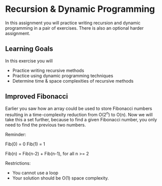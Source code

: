 # Recursion & Dynamic Programming

In this assignment you will practice writing recursion and dynamic programming in a pair of exercises.  There is also an optional harder assignment.

## Learning Goals

In this exercise you will

- Practice writing recursive methods
- Practice using dynamic programming techniques
- Determine time & space complexities of recursive methods
  
## Improved Fibonacci

Earlier you saw how an array could be used to store Fibonacci numbers resulting in a time-complexity reduction from O(2<sup>n</sup>) to O(n).  Now we will take this a set further, because to find a given Fibonacci number, you only need to find the previous two numbers.  

Reminder:

Fib(0) = 0
Fib(1) = 1

Fib(n) = Fib(n-2) + Fib(n-1), for all n >= 2

Restrictions:

  - You cannot use a loop
  - Your solution should be O(1) space complexity.

## 